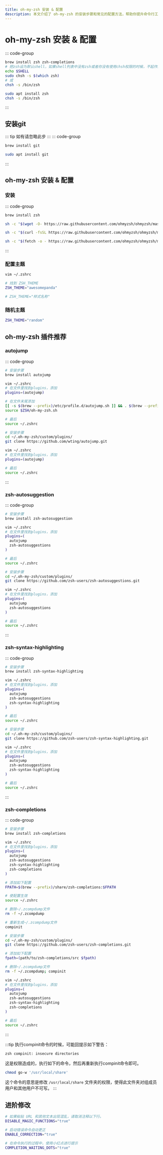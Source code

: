 ```yaml
---
title: oh-my-zsh 安装 & 配置
description: 本文介绍了 oh-my-zsh 的安装步骤和常见的配置方法，帮助你提升命令行工作效率。
---
```


# oh-my-zsh 安装 & 配置

::: code-group

```sh [Mac]
brew install zsh zsh-completions
# 把zsh设为默认shell，如果shell列表中没有zsh或者你没有使用chsh权限的时候，不起作用
echo $SHELL
sudo chsh -s $(which zsh)
# 或
chsh -s /bin/zsh
```

```sh [Linux]
sudo apt install zsh
chsh -s /bin/zsh
```

:::

## 安装git

::: tip
如有请忽略此步
:::
::: code-group

```sh [Mac]
brew install git
```

```sh [Linux]
sudo apt install git
```

:::

## oh-my-zsh 安装 & 配置

### 安装

::: code-group

```sh [Homebrew]
brew install zsh
```

```sh [wget]
sh -c "$(wget -O- https://raw.githubusercontent.com/ohmyzsh/ohmyzsh/master/tools/install.sh)"
```

```sh [curl]
sh -c "$(curl -fsSL https://raw.githubusercontent.com/ohmyzsh/ohmyzsh/master/tools/install.sh)"
```

```sh [fetch]
sh -c "$(fetch -o - https://raw.githubusercontent.com/ohmyzsh/ohmyzsh/master/tools/install.sh)"
```

:::

### 配置主题

```sh
vim ~/.zshrc

# 找到 ZSH_THEME
ZSH_THEME="awesomepanda"

# ZSH_THEME="样式名称"
```

### 随机主题

```sh
ZSH_THEME="random"
```

## oh-my-zsh 插件推荐

### autojump

::: code-group

```sh [Mac]
# 安装步骤
brew install autojump

vim ~/.zshrc
# 在文件里找到plugins，添加
plugins=(autojump)

# 在文件末尾添加
[[ -s $(brew --prefix)/etc/profile.d/autojump.sh ]] && . $(brew --prefix)/etc/profile.d/autojump.sh
source $ZSH/oh-my-zsh.sh

# 最后
source ~/.zshrc
```

```sh [Linux]
# 安装步骤
cd ~/.oh-my-zsh/custom/plugins/
git clone https://github.com/wting/autojump.git

vim ~/.zshrc
# 在文件里找到plugins，添加
plugins=(autojump)

# 最后
source ~/.zshrc
```

:::

### zsh-autosuggestion

::: code-group

```sh [Mac]
# 安装步骤
brew install zsh-autosuggestion

vim ~/.zshrc
# 在文件里找到plugins，添加
plugins=(
  autojump
  zsh-autosuggestions
)

# 最后
source ~/.zshrc
```

```sh [Linux]
# 安装步骤
cd ~/.oh-my-zsh/custom/plugins/
git clone https://github.com/zsh-users/zsh-autosuggestions.git

vim ~/.zshrc
# 在文件里找到plugins，添加
plugins=(
  autojump
  zsh-autosuggestions
)

# 最后
source ~/.zshrc
```

:::

### zsh-syntax-highlighting

::: code-group

```sh [Mac]
# 安装步骤
brew install zsh-syntax-highlighting

vim ~/.zshrc
# 在文件里找到plugins，添加
plugins=(
  autojump
  zsh-autosuggestions
  zsh-syntax-highlighting
)

# 最后
source ~/.zshrc
```

```sh [Linux]
# 安装步骤
cd ~/.oh-my-zsh/custom/plugins/
git clone https://github.com/zsh-users/zsh-syntax-highlighting.git

vim ~/.zshrc
# 在文件里找到plugins，添加
plugins=(
  autojump
  zsh-autosuggestions
  zsh-syntax-highlighting
)

# 最后
source ~/.zshrc
```

:::

### zsh-completions

::: code-group

```sh [Mac]
# 安装步骤
brew install zsh-completions

vim ~/.zshrc
# 在文件里找到plugins，添加
plugins=(
  autojump
  zsh-autosuggestions
  zsh-syntax-highlighting
  zsh-completions
)

# 添加如下配置
FPATH=$(brew --prefix)/share/zsh-completions:$FPATH

# 使配置生效
source ~/.zshrc

# 删除~/.zcompdump文件
rm -f ~/.zcompdump

# 重新生成~/.zcompdump文件
compinit
```

```sh [Linux]
# 安装步骤
cd ~/.oh-my-zsh/custom/plugins/
git clone https://github.com/zsh-users/zsh-completions.git

# 添加如下配置
fpath=(path/to/zsh-completions/src $fpath)

# 删除~/.zcompdump文件
rm -f ~/.zcompdump; compinit

vim ~/.zshrc
# 在文件里找到plugins，添加
plugins=(
  autojump
  zsh-autosuggestions
  zsh-syntax-highlighting
  zsh-completions
)

# 最后
source ~/.zshrc
```

:::

:::tip 执行compinit命令的时候，可能回提示如下警告：

`zsh compinit: insecure directories`

这是权限造成的，执行如下的命令，然后再重新执行compinit命令即可。

```sh
chmod go-w '/usr/local/share'
```

这个命令的意思是修改 `/usr/local/share` 文件夹的权限，使得此文件夹对组成员用户和其他用户不可写。
:::

## 进阶修改

```sh
# 如果粘贴 URL 和其他文本出现混乱，请取消注释以下行。
DISABLE_MAGIC_FUNCTIONS="true"

# 启动错误命令自动更正
ENABLE_CORRECTION="true"

# 在命令执行的过程中，使用小红点进行提示
COMPLETION_WAITING_DOTS="true"
```
